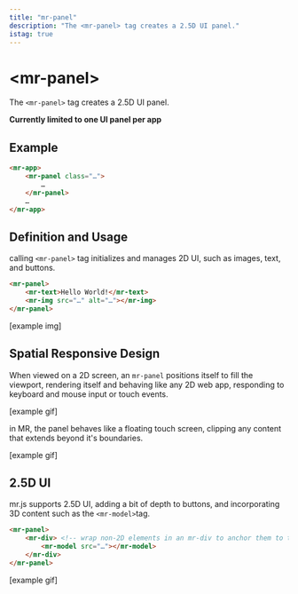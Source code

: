 ```yaml
---
title: "mr-panel"
description: "The <mr-panel> tag creates a 2.5D UI panel."
istag: true
---
```

# &lt;mr-panel&gt;

The `<mr-panel>` tag creates a 2.5D UI panel.

**Currently limited to one UI panel per app**

## Example

```html
<mr-app>
    <mr-panel class="…">
        …
    </mr-panel>
    …
</mr-app>
```

## Definition and Usage

calling `<mr-panel>` tag initializes and manages 2D UI, such as images, text, and buttons.

```html
<mr-panel>
    <mr-text>Hello World!</mr-text>
    <mr-img src="…" alt="…"></mr-img>
</mr-panel>
```

\[example img\]

## Spatial Responsive Design

When viewed on a 2D screen, an `mr-panel` positions itself to fill the viewport, rendering itself and behaving like any 2D web app, responding to keyboard and mouse input or touch events.

\[example gif\]

in MR, the panel behaves like a floating touch screen, clipping any content that extends beyond it's boundaries.

\[example gif\]

## 2.5D UI

mr.js supports 2.5D UI, adding a bit of depth to buttons, and incorporating 3D content such as the `<mr-model>`tag.

```html
<mr-panel>
    <mr-div> <!-- wrap non-2D elements in an mr-div to anchor them to the panel -->
        <mr-model src="…"></mr-model>
    </mr-div>
</mr-panel>
```

\[example gif\]
